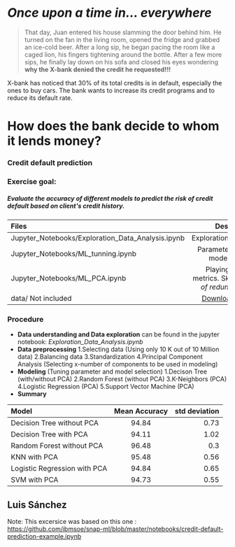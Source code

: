 # _Once upon a time in... everywhere_
> That day, Juan entered his house slamming the door behind him. 
> He turned on the fan in the living room, opened the fridge and grabbed an ice-cold beer. 
> After a long sip, he began pacing the room like a caged lion, 
> his fingers tightening around the bottle. After a few more sips, 
> he finally lay down on his sofa and closed his eyes wondering **why the X-bank denied 
> the credit he requested!!!** 

X-bank has noticed that 30% of its total credits is in default, especially the ones to buy cars. The bank wants to increase its credit programs and to reduce its default rate.

# **How does the bank decide to whom it lends money?**

### Credit default prediction

### Exercise goal: 
##### Evaluate the accuracy of different models to predict the risk of credit default based on client's credit history.


| Files                          | Description | 
| :---                           |    :----:     | 
|Jupyter_Notebooks/Exploration_Data_Analysis.ipynb | Exploration_Data_Analysis | 
|Jupyter_Notebooks/ML_tunning.ipynb                | Parameter tunning and model selection    | 
|Jupyter_Notebooks/ML_PCA.ipynb                    | Playing with more metrics. Skippable _— alot of redundant code—_ |
|data/ Not included                    | [Download data here](https://raw.githubusercontent.com/ibmsoe/snap-ml/master/notebooks/credit-default-prediction-example.ipynb) | 



### Procedure
- **Data understanding and Data exploration** can be found in the jupyter notebook: *Exploration_Data_Analysis.ipynb*
- **Data preprocessing** 
1.Selecting data (Using only 10 K out of 10 Million data)
2.Balancing data
3.Standardization
4.Principal Component Analysis (Selecting x-number of components to be used in modeling)
- **Modeling** (Tuning parameter and model selection)
1.Decison Tree (with/without PCA)
2.Random Forest (without PCA)
3.K-Neighbors (PCA)
4.Logistic Regression (PCA)
5.Support Vector Machine (PCA)
- **Summary**

| Model                       | Mean Accuracy | std deviation |
| :---                        |    :----:     |          ---: |
|Decision Tree without PCA    | 94.84         | 0.73            |
|Decision Tree with PCA       | 94.11         | 1.02          |
|Random Forest   without PCA  | 96.48         | 0.3          |
|KNN with PCA                 | 95.48         | 0.56          |
|Logistic Regression with PCA | 94.84         | 0.65          |
|SVM with PCA                 | 94.73         | 0.55          |

Luis Sánchez
-----------

Note: This excersice was based on this one :
https://github.com/ibmsoe/snap-ml/blob/master/notebooks/credit-default-prediction-example.ipynb

